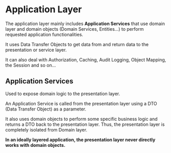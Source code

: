 # Application Layer

The application layer mainly includes **Application Services** that use domain layer and domain objects (Domain Services, Entities...) to perform requested application functionalities. 

It uses Data Transfer Objects to get data from and return data to the presentation or service layer. 

It can also deal with Authorization, Caching, Audit Logging, Object Mapping, the Session and so on...

## Application Services 

Used to expose domain logic to the presentation layer. 

An Application Service is called from the presentation layer using a DTO (Data Transfer Object) as a parameter. 

It also uses domain objects to perform some specific business logic and returns a DTO back to the presentation layer. Thus, the presentation layer is completely isolated from Domain layer.

**In an ideally layered application, the presentation layer never directly works with domain objects.**
